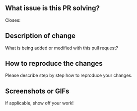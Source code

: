 ## What issue is this PR solving?
Closes: <Issue-URL>

## Description of change
What is being added or modified with this pull request?

## How to reproduce the changes
Please describe step by step how to reproduce your changes.

## Screenshots or GIFs
If applicable, show off your work!
